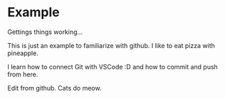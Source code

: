 # Example
Gettings things working...

This is just an example to familiarize with github.
I like to eat pizza with pineapple.

I learn how to connect Git with VSCode :D
and how to commit and push from here.

Edit from github.
Cats do meow.
